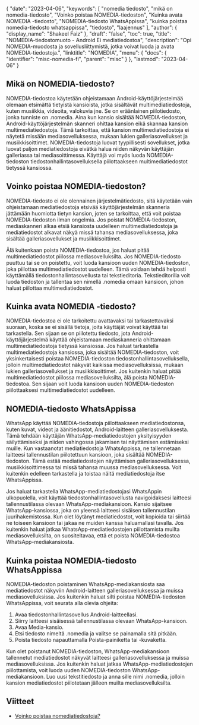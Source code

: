 {
  "date": "2023-04-06",
  "keywords": [
"nomedia tiedosto",
"mikä on nomedia-tiedosto",
"Voinko poistaa NOMEDIA-tiedoston",
"Kuinka avata NOMEDIA -tiedosto",
"NOMEDIA-tiedosto WhatsAppissa",
"kuinka poistaa nomedia-tiedosto whatsappissa",
"tiedosto",
"laajennus"
],
  "author": {
    "display_name": "Shakeel Faiz"
},
  "draft": "false",
  "toc": true,
  "title": "NOMEDIA-tiedostomuoto - Android Ei mediatiedostoa",
  "description": "Opi NOMEDIA-muodosta ja sovellusliittymistä, jotka voivat luoda ja avata NOMEDIA-tiedostoja.",
  "linktitle": "NOMEDIA",
  "menu": {
    "docs": {
      "identifier": "misc-nomedia-fi",
      "parent": "misc"
}
},
  "lastmod": "2023-04-06"
}

## Mikä on NOMEDIA-tiedosto?

NOMEDIA-tiedostoa käytetään ohjeistamaan Android-käyttöjärjestelmää olemaan etsimättä tietyistä kansioista, jotka sisältävät multimediatiedostoja, kuten musiikkia, videoita, valokuvia jne. Se on eräänlainen piilotiedosto, jonka tunniste on .nomedia. Aina kun kansio sisältää NOMEDIA-tiedoston, Android-käyttöjärjestelmän skanneri ohittaa kansion eikä skannaa kansion multimediatiedostoja. Tämä tarkoittaa, että kansion multimediatiedostoja ei näytetä missään mediasovelluksessa, mukaan lukien galleriasovellukset ja musiikkisoittimet. NOMEDIA-tiedostoja luovat tyypillisesti sovellukset, jotka luovat paljon mediatiedostoja eivätkä halua niiden näkyvän käyttäjän galleriassa tai mediasoittimessa. Käyttäjä voi myös luoda NOMEDIA-tiedoston tiedostonhallintasovelluksella piilottaakseen multimediatiedostot tietyssä kansiossa.

## Voinko poistaa NOMEDIA-tiedoston?

NOMEDIA-tiedosto ei ole olennainen järjestelmätiedosto, sitä käytetään vain ohjeistamaan mediatiedostoja etsivää käyttöjärjestelmän skanneria jättämään huomiotta tietyn kansion, joten se tarkoittaa, että voit poistaa NOMEDIA-tiedoston ilman ongelmia. Jos poistat NOMEDIA-tiedoston, mediaskanneri alkaa etsiä kansiosta uudelleen multimediatiedostoja ja mediatiedostot alkavat näkyä missä tahansa mediasovelluksessa, joka sisältää galleriasovellukset ja musiikkisoittimet.

Älä kuitenkaan poista NOMEDIA-tiedostoa, jos haluat pitää multimediatiedostot piilossa mediasovelluksilta. Jos NOMEDIA-tiedosto puuttuu tai se on poistettu, voit luoda kansioon uuden NOMEDIA-tiedoston, joka piilottaa multimediatiedostot uudelleen. Tämä voidaan tehdä helposti käyttämällä tiedostonhallintasovellusta tai tekstieditoria. Tekstieditorilla voit luoda tiedoston ja tallentaa sen nimellä .nomedia omaan kansioon, johon haluat piilottaa multimediatiedostot.

## Kuinka avata NOMEDIA -tiedosto?

NOMEDIA-tiedostoa ei ole tarkoitettu avattavaksi tai tarkastettavaksi suoraan, koska se ei sisällä tietoja, joita käyttäjät voivat käyttää tai tarkastella. Sen sijaan se on piilotettu tiedosto, jota Android-käyttöjärjestelmä käyttää ohjeistamaan mediaskanneria ohittamaan multimediatiedostoja tietyssä kansiossa. Jos haluat tarkastella multimediatiedostoja kansiossa, joka sisältää NOMEDIA-tiedoston, voit yksinkertaisesti poistaa NOMEDIA-tiedoston tiedostonhallintasovelluksella, jolloin multimediatiedostot näkyvät kaikissa mediasovelluksissa, mukaan lukien galleriasovellukset ja musiikkisoittimet. Jos kuitenkin haluat pitää multimediatiedostot piilossa mediasovelluksilta, älä poista NOMEDIA-tiedostoa. Sen sijaan voit luoda kansioon uuden NOMEDIA-tiedoston piilottaaksesi multimediatiedostot uudelleen.

## NOMEDIA-tiedosto WhatsAppissa

WhatsApp käyttää NOMEDIA-tiedostoja piilottaakseen mediatiedostonsa, kuten kuvat, videot ja äänitiedostot, Android-laitteen galleriasovelluksesta. Tämä tehdään käyttäjän WhatsApp-mediatiedostojen yksityisyyden säilyttämiseksi ja niiden vahingossa jakamisen tai näyttämisen estämiseksi muille. Kun vastaanotat mediatiedostoja WhatsAppissa, ne tallennetaan laitteesi tallennustilan piilotettuun kansioon, joka sisältää NOMEDIA-tiedoston. Tämä estää mediatiedostojen näyttämisen galleriasovelluksessa, musiikkisoittimessa tai missä tahansa muussa mediasovelluksessa. Voit kuitenkin edelleen tarkastella ja toistaa näitä mediatiedostoja itse WhatsAppissa.

Jos haluat tarkastella WhatsApp-mediatiedostojasi WhatsAppin ulkopuolella, voit käyttää tiedostonhallintasovellusta navigoidaksesi laitteesi tallennustilassa olevaan WhatsApp-mediakansioon. Kansio sijaitsee WhatsApp-kansiossa, joka on yleensä laitteesi sisäisen tallennustilan juurihakemistossa. Kun olet löytänyt mediatiedostot, voit kopioida tai siirtää ne toiseen kansioon tai jakaa ne muiden kanssa haluamallasi tavalla. Jos kuitenkin haluat jatkaa WhatsApp-mediatiedostojen piilottamista muilta mediasovelluksilta, on suositeltavaa, että et poista NOMEDIA-tiedostoa WhatsApp-mediakansiosta.

## Kuinka poistaa NOMEDIA-tiedosto WhatsAppissa

NOMEDIA-tiedoston poistaminen WhatsApp-mediakansiosta saa mediatiedostot näkyviin Android-laitteen galleriasovelluksessa ja muissa mediasovelluksissa. Jos kuitenkin haluat silti poistaa NOMEDIA-tiedoston WhatsAppissa, voit seurata alla olevia ohjeita:

1. Avaa tiedostonhallintasovellus Android-laitteellasi.
2. Siirry laitteesi sisäisessä tallennustilassa olevaan WhatsApp-kansioon.
3. Avaa Media-kansio.
4. Etsi tiedosto nimeltä .nomedia ja valitse se painamalla sitä pitkään.
5. Poista tiedosto napauttamalla Poista-painiketta tai -kuvaketta.

Kun olet poistanut NOMEDIA-tiedoston, WhatsApp-mediakansioon tallennetut mediatiedostot näkyvät laitteesi galleriasovelluksessa ja muissa mediasovelluksissa. Jos kuitenkin haluat jatkaa WhatsApp-mediatiedostojen piilottamista, voit luoda uuden NOMEDIA-tiedoston WhatsApp-mediakansioon. Luo uusi tekstitiedosto ja anna sille nimi .nomedia, jolloin kansion mediatiedostot piilotetaan jälleen muilta mediasovelluksilta.

## Viitteet
* [Voinko poistaa nomediatiedostoja?](https://www.quora.com/Can-I-delete-nomedia-files)


